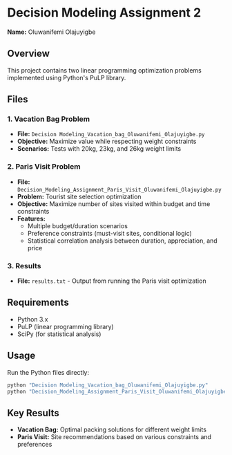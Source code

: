 # Decision Modeling Assignment 2

**Name:** Oluwanifemi Olajuyigbe

## Overview
This project contains two linear programming optimization problems implemented using Python's PuLP library.

## Files

### 1. Vacation Bag Problem
- **File:** `Decision Modeling_Vacation_bag_Oluwanifemi_Olajuyigbe.py`
- **Objective:** Maximize value while respecting weight constraints
- **Scenarios:** Tests with 20kg, 23kg, and 26kg weight limits

### 2. Paris Visit Problem  
- **File:** `Decision_Modeling_Assignment_Paris_Visit_Oluwanifemi_Olajuyigbe.py`
- **Problem:** Tourist site selection optimization
- **Objective:** Maximize number of sites visited within budget and time constraints
- **Features:**
  - Multiple budget/duration scenarios
  - Preference constraints (must-visit sites, conditional logic)
  - Statistical correlation analysis between duration, appreciation, and price

### 3. Results
- **File:** `results.txt` - Output from running the Paris visit optimization

## Requirements
- Python 3.x
- PuLP (linear programming library)
- SciPy (for statistical analysis)

## Usage
Run the Python files directly:
```bash
python "Decision Modeling_Vacation_bag_Oluwanifemi_Olajuyigbe.py"
python "Decision_Modeling_Assignment_Paris_Visit_Oluwanifemi_Olajuyigbe.py"
```

## Key Results
- **Vacation Bag:** Optimal packing solutions for different weight limits
- **Paris Visit:** Site recommendations based on various constraints and preferences

